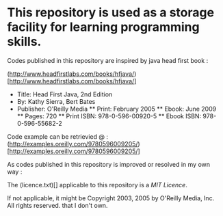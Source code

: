 # This repository is used as a storage facility for learning programming skills.

Codes published in this repository are inspired by java head first book :

(http://www.headfirstlabs.com/books/hfjava/)[http://www.headfirstlabs.com/books/hfjava/]
* Title: Head First Java, 2nd Edition 
* By: Kathy Sierra, Bert Bates 
* Publisher: O'Reilly Media 
** Print: February 2005 
** Ebook: June 2009 
** Pages: 720 
** Print ISBN: 978-0-596-00920-5
** Ebook ISBN: 978-0-596-55682-2

Code example can be retrievied @ : (http://examples.oreilly.com/9780596009205/)[http://examples.oreilly.com/9780596009205/]

As codes published in this repository is improved or resolved in my own way :

The (licence.txt)[] applicable to this repository is a *MIT Licence*.

If not applicable, it might be Copyright 2003, 2005 by O'Reilly Media, Inc. All rights reserved. that I don't own.

